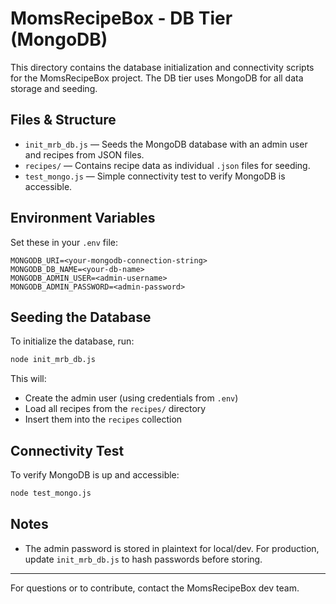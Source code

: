 

# MomsRecipeBox - DB Tier (MongoDB)

This directory contains the database initialization and connectivity scripts for the MomsRecipeBox project. The DB tier uses MongoDB for all data storage and seeding.

## Files & Structure

- `init_mrb_db.js` — Seeds the MongoDB database with an admin user and recipes from JSON files.
- `recipes/` — Contains recipe data as individual `.json` files for seeding.
- `test_mongo.js` — Simple connectivity test to verify MongoDB is accessible.

## Environment Variables

Set these in your `.env` file:

```
MONGODB_URI=<your-mongodb-connection-string>
MONGODB_DB_NAME=<your-db-name>
MONGODB_ADMIN_USER=<admin-username>
MONGODB_ADMIN_PASSWORD=<admin-password>
```

## Seeding the Database

To initialize the database, run:

```bash
node init_mrb_db.js
```

This will:
- Create the admin user (using credentials from `.env`)
- Load all recipes from the `recipes/` directory
- Insert them into the `recipes` collection

## Connectivity Test

To verify MongoDB is up and accessible:

```bash
node test_mongo.js
```

## Notes

- The admin password is stored in plaintext for local/dev. For production, update `init_mrb_db.js` to hash passwords before storing.

---

For questions or to contribute, contact the MomsRecipeBox dev team.
